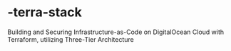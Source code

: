 # -terra-stack
Building and Securing Infrastructure-as-Code on DigitalOcean Cloud with Terraform, utilizing Three-Tier Architecture
